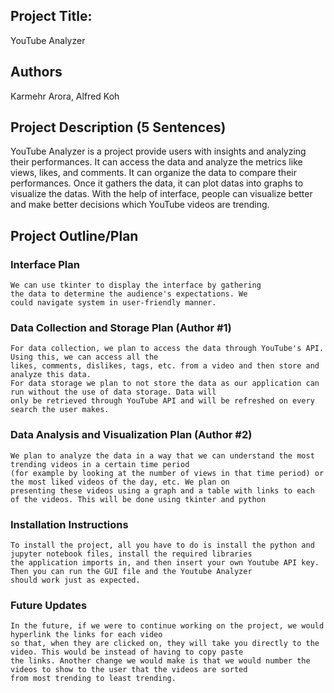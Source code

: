 ## Project Title:
YouTube Analyzer

## Authors
Karmehr Arora, Alfred Koh

## Project Description (5 Sentences)
YouTube Analyzer is a project provide users 
with insights and analyzing their performances.
It can access the data and analyze the metrics like
views, likes, and comments. It can organize 
the data to compare their performances. Once it 
gathers the data, it can plot datas into graphs to 
visualize the datas. With the help of interface, 
people can visualize better and make better 
decisions which YouTube videos are trending.

## Project Outline/Plan

### Interface Plan
    We can use tkinter to display the interface by gathering 
    the data to determine the audience's expectations. We 
    could navigate system in user-friendly manner.
    
### Data Collection and Storage Plan (Author #1)
    For data collection, we plan to access the data through YouTube's API. Using this, we can access all the 
    likes, comments, dislikes, tags, etc. from a video and then store and analyze this data.
    For data storage we plan to not store the data as our application can run without the use of data storage. Data will 
    only be retrieved through YouTube API and will be refreshed on every search the user makes.

### Data Analysis and Visualization Plan (Author #2)
    We plan to analyze the data in a way that we can understand the most trending videos in a certain time period 
    (for example by looking at the number of views in that time period) or the most liked videos of the day, etc. We plan on 
    presenting these videos using a graph and a table with links to each of the videos. This will be done using tkinter and python

### Installation Instructions
    To install the project, all you have to do is install the python and jupyter notebook files, install the required libraries 
    the application imports in, and then insert your own Youtube API key.  Then you can run the GUI file and the Youtube Analyzer
    should work just as expected.

### Future Updates
    In the future, if we were to continue working on the project, we would hyperlink the links for each video 
    so that, when they are clicked on, they will take you directly to the video. This would be instead of having to copy paste 
    the links. Another change we would make is that we would number the videos to show to the user that the videos are sorted 
    from most trending to least trending.
